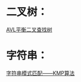 # 二叉树：


  [AVL平衡二叉查找树](http://vfdxvffd.github.io/AVL平衡二叉查找树)
  
  
  
# 字符串：


[字符串模式匹配——KMP算法](http://vfdxvffd.github.io/字符串模式匹配——KMP算法)
